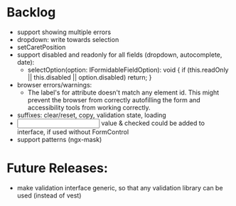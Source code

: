 # Backlog

- support showing multiple errors
- dropdown: write towards selection
- setCaretPosition
- support disabled and readonly for all fields (dropdown, autocomplete, date):
  - selectOption(option: IFormidableFieldOption): void {
    if (this.readOnly || this.disabled || option.disabled) return; }
- browser errors/warnings:
  - The label's for attribute doesn't match any element id. This might prevent the browser from correctly autofilling the form and accessibility tools from working correctly.
- suffixes: clear/reset, copy, validation state, loading
- <input> value & checked could be added to interface, if used without FormControl
- support patterns (ngx-mask)

# Future Releases:

- make validation interface generic, so that any validation library can be used (instead of vest)
